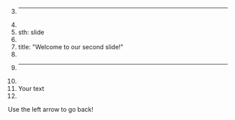 3.	---
4.	
5.	sth: slide
6.	
7.	title: "Welcome to our second slide!"
8.	
9.	---
10.	
11.	Your text
12.	
Use the left arrow to go back!
